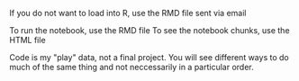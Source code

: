 If you do not want to load into R, use the RMD file sent via email

To run the notebook, use the RMD file
To see the notebook chunks, use the HTML file

Code is my "play" data, not a final project. You will see different ways to do much of the same thing and not neccessarily in a particular order. 
